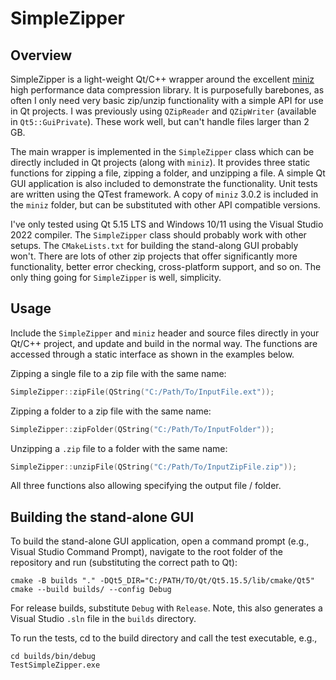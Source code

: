 # SimpleZipper

## Overview

SimpleZipper is a light-weight Qt/C++ wrapper around the excellent [miniz](https://github.com/richgel999/miniz) high performance data compression library. It is purposefully barebones, as often I only need very basic zip/unzip functionality with a simple API for use in Qt projects. I was previously using `QZipReader` and `QZipWriter` (available in `Qt5::GuiPrivate`). These work well, but can't handle files larger than 2 GB.

The main wrapper is implemented in the `SimpleZipper` class which can be directly included in Qt projects (along with `miniz`). It provides three static functions for zipping a file, zipping a folder, and unzipping a file. A simple Qt GUI application is also included to demonstrate the functionality. Unit tests are written using the QTest framework. A copy of `miniz` 3.0.2 is included in the `miniz` folder, but can be substituted with other API compatible versions.

I've only tested using Qt 5.15 LTS and Windows 10/11 using the Visual Studio 2022 compiler. The `SimpleZipper` class should probably work with other setups. The `CMakeLists.txt` for building the stand-along GUI probably won't. There are lots of other zip projects that offer significantly more functionality, better error checking, cross-platform support, and so on. The only thing going for `SimpleZipper` is well, simplicity.

## Usage

Include the `SimpleZipper` and `miniz` header and source files directly in your Qt/C++ project, and update and build in the normal way. The functions are accessed through a static interface as shown in the examples below.

Zipping a single file to a zip file with the same name:

```c++
SimpleZipper::zipFile(QString("C:/Path/To/InputFile.ext"));
```

Zipping a folder to a zip file with the same name:

```c++
SimpleZipper::zipFolder(QString("C:/Path/To/InputFolder"));
```

Unzipping a `.zip` file to a folder with the same name:

```c++
SimpleZipper::unzipFile(QString("C:/Path/To/InputZipFile.zip"));
```

All three functions also allowing specifying the output file / folder.

## Building the stand-alone GUI

To build the stand-alone GUI application, open a command prompt (e.g., Visual Studio Command Prompt), navigate to the root folder of the repository and run (substituting the correct path to Qt):

```
cmake -B builds "." -DQt5_DIR="C:/PATH/TO/Qt/Qt5.15.5/lib/cmake/Qt5"
cmake --build builds/ --config Debug
```

For release builds, substitute `Debug` with `Release`. Note, this also generates a Visual Studio `.sln` file in the `builds` directory.

To run the tests, cd to the build directory and call the test executable, e.g., 

```
cd builds/bin/debug
TestSimpleZipper.exe
```

